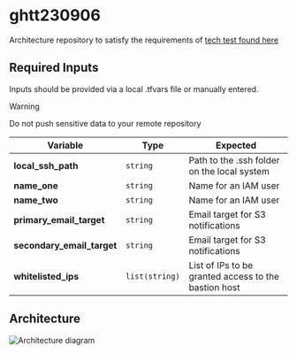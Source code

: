 # ghtt230906

Architecture repository to satisfy the requirements of [tech test found here](https://docs.google.com/document/d/1Kkx0_3f7TZoj2qsi6vmPyxwtoae-UDOl/edit?usp=sharing&ouid=105234941543635519924&rtpof=true&sd=true)

## Required Inputs

Inputs should be provided via a local .tfvars file or manually entered.

> [!WARNING]
> Do not push sensitive data to your remote repository

| Variable | Type | Expected |
| --- | --- | --- |
| **local_ssh_path** | `string` | Path to the .ssh folder on the local system |
| **name_one** | `string` | Name for an IAM user |
| **name_two** | `string` | Name for an IAM user |
| **primary_email_target** | `string` | Email target for S3 notifications |
| **secondary_email_target** | `string` | Email target for S3 notifications |
| **whitelisted_ips** | `list(string)` | List of IPs to be granted access to the bastion host |

## Architecture

![Architecture diagram](https://i.imgur.com/qDY1zau.png)
